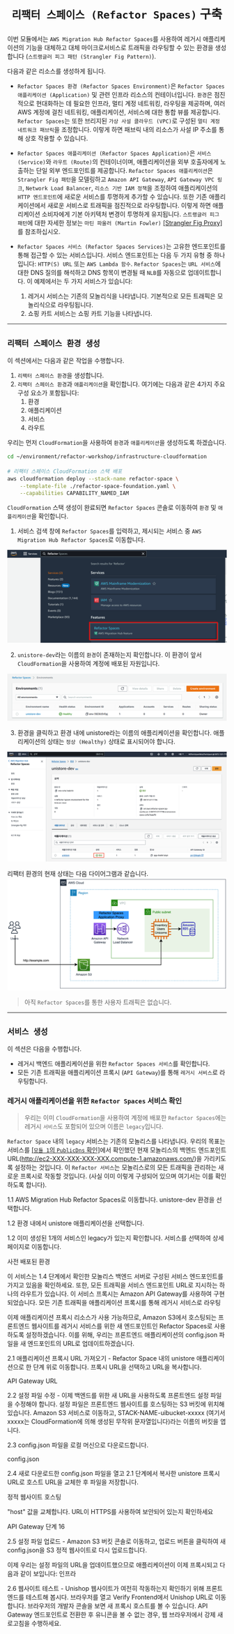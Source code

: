 # <p align="center">`리팩터 스페이스 (Refactor Spaces)` 구축</p>

이번 모듈에서는 `AWS Migration Hub Refactor Spaces`를 사용하여 레거시 애플리케이션의 기능을 대체하고 대체 마이크로서비스로 트래픽을 라우팅할 수 있는 환경을 생성합니다 (`스트랭글러 피그 패턴 (Strangler Fig Pattern)`).

다음과 같은 리소스를 생성하게 됩니다.

* `Refactor Spaces 환경 (Refactor Spaces Environment)`은 `Refactor Spaces 애플리케이션 (Application)` 및 관련 인프라 리소스의 컨테이너입니다. `환경`은 점진적으로 현대화하는 데 필요한 인프라, 멀티 계정 네트워킹, 라우팅을 제공하며, 여러 AWS 계정에 걸친 네트워킹, 애플리케이션, 서비스에 대한 통합 뷰를 제공합니다. `Refactor Spaces`는 또한 브리지된 `가상 사설 클라우드 (VPC)`로 구성된 `멀티 계정 네트워크 패브릭`을 조정합니다. 이렇게 하면 패브릭 내의 리소스가 사설 IP 주소를 통해 상호 작용할 수 있습니다.

* `Refactor Spaces 애플리케이션 (Refactor Spaces Application)`은 `서비스 (Service)`와 `라우트 (Route)`의 컨테이너이며, 애플리케이션을 외부 호출자에게 노출하는 단일 외부 엔드포인트를 제공합니다. `Refactor Spaces 애플리케이션`은 `Strangler Fig 패턴`을 모델링하고 `Amazon API Gateway`, `API Gateway VPC 링크`, `Network Load Balancer`, `리소스 기반 IAM 정책`을 조정하여 애플리케이션의 `HTTP 엔드포인트`에 새로운 서비스를 투명하게 추가할 수 있습니다. 또한 기존 애플리케이션에서 새로운 서비스로 트래픽을 점진적으로 라우팅합니다. 이렇게 하면 애플리케이션 소비자에게 기본 아키텍처 변경이 투명하게 유지됩니다. `스트랭글러 피그 패턴`에 대한 자세한 정보는 `마틴 파울러 (Martin Fowler)` [[Strangler Fig Proxy]](https://martinfowler.com/bliki/StranglerFigApplication.html)를 참조하십시오.

* `Refactor Spaces 서비스 (Refactor Spaces Services)`는 고유한 엔드포인트를 통해 접근할 수 있는 서비스입니다. 서비스 엔드포인트는 다음 두 가지 유형 중 하나입니다: `HTTP(S) URL` 또는 `AWS Lambda 함수`. `Refactor Spaces`는 `URL 서비스`에 대한 DNS 질의를 해석하고 DNS 항목이 변경될 때 `NLB`를 자동으로 업데이트합니다. 이 예제에서는 두 가지 서비스가 있습니다:
  1. 레거시 서비스는 기존의 모놀리식을 나타냅니다. 기본적으로 모든 트래픽은 모놀리식으로 라우팅됩니다.
  2. 쇼핑 카트 서비스는 쇼핑 카트 기능을 나타냅니다.

---

## `리팩터 스페이스 환경 생성`

이 섹션에서는 다음과 같은 작업을 수행합니다.

1. `리팩터 스페이스 환경`을 생성합니다.
2. `리팩터 스페이스 환경`과 `애플리케이션`을 확인합니다. 여기에는 다음과 같은 4가지 주요 구성 요소가 포함됩니다:
   1. 환경 
   2. 애플리케이션 
   3. 서비스 
   4. 라우트

우리는 먼저 `CloudFormation`을 사용하여 `환경`과 `애플리케이션`을 생성하도록 하겠습니다.

```bash
cd ~/environment/refactor-workshop/infrastructure-cloudformation

# 리팩터 스페이스 CloudFormation 스택 배포
aws cloudformation deploy --stack-name refactor-space \
    --template-file ./refactor-space-foundation.yaml \
    --capabilities CAPABILITY_NAMED_IAM
```

`CloudFormation` 스택 생성이 완료되면 `Refactor Spaces` 콘솔로 이동하여 `환경` 및 `애플리케이션`을 확인합니다.

1. 서비스 검색 창에 `Refactor Spaces`를 입력하고, 제시되는 서비스 중 `AWS Migration Hub Refactor Spaces`로 이동합니다. 

![](images/refactor-spaces-search.png)

2. `unistore-dev`라는 이름의 `환경`이 존재하는지 확인합니다. 이 환경이 앞서 `CloudFormation`을 사용하여 계정에 배포된 자원입니다.

![](images/refactor-spaces-env.png)

3. 환경을 클릭하고 환경 내에 unistore라는 이름의 애플리케이션을 확인합니다. 애플리케이션의 상태는 `정상 (Healthy)` 상태로 표시되어야 합니다.

![](images/refactor-spaces-application-healthy.png)

리팩터 환경의 현재 상태는 다음 다이어그램과 같습니다.<br>
![](images/single-acct-no-route2.png)

> 아직 `Refactor Spaces`를 통한 사용자 트래픽은 없습니다.

---

## `서비스 생성`

이 섹션은 다음을 수행합니다.

* 레거시 백엔드 애플리케이션을 위한 `Refactor Spaces 서비스`를 확인합니다.
* 모든 기존 트래픽을 애플리케이션 프록시 (`API Gateway`)를 통해 `레거시 서비스`로 라우팅합니다.

### 레거시 애플리케이션을 위한 `Refactor Spaces` 서비스 확인

> 우리는 이미 `CloudFormation`을 사용하여 계정에 배포한 `Refactor Spaces`에는 레거시 `서비스`도 포함되어 있으며 이름은 `legacy`입니다.

`Refactor Space` 내의 `legacy` 서비스는 기존의 모놀리스를 나타냅니다. 우리의 목표는 서비스를 [[`모듈 1`의 `PublicDns` 확인]](https://github.com/shkim4u/aws-refactor-space-workshop-ko-kr/blob/e4bdc3e2ac518546bb2ba01cce4cdc2d787e8253/docs/monolith-application.md#L39-L39)에서 확인했던 현재 모놀리스의 백엔드 엔드포인트 URL(http://ec2-XXX-XXX-XXX-XXX.compute-1.amazonaws.com/)을 가리키도록 설정하는 것입니다. 이 `Refactor 서비스`는 모놀리스로의 모든 트래픽을 관리하는 새로운 프록시로 작동할 것입니다. (사실 이미 이렇게 구셩되어 있으며 여기서는 이를 확인하도록 합니다).

1.1 AWS Migration Hub Refactor Spaces로 이동합니다. unistore-dev 환경을 선택합니다.

1.2 환경 내에서 unistore 애플리케이션을 선택합니다.

1.2 이미 생성된 1개의 서비스인 legacy가 있는지 확인합니다. 서비스를 선택하여 상세 페이지로 이동합니다.

사전 배포된 환경

이 서비스는 1.4 단계에서 확인한 모놀리스 백엔드 서버로 구성된 서비스 엔드포인트를 가지고 있음을 확인하세요. 또한, 모든 트래픽을 서비스 엔드포인트 URL로 지시하는 하나의 라우트가 있습니다. 이 서비스 프록시는 Amazon API Gateway를 사용하여 구현되었습니다.
모든 기존 트래픽을 애플리케이션 프록시를 통해 레거시 서비스로 라우팅

이제 애플리케이션 프록시 리소스가 사용 가능하므로, Amazon S3에서 호스팅되는 프론트엔드 웹사이트를 레거시 서비스를 위한 새 엔드포인트인 Refactor Spaces로 사용하도록 설정하겠습니다. 이를 위해, 우리는 프론트엔드 애플리케이션의 config.json 파일을 새 엔드포인트의 URL로 업데이트하겠습니다.

2.1 애플리케이션 프록시 URL 가져오기 - Refactor Space 내의 unistore 애플리케이션으로 한 단계 위로 이동합니다. 프록시 URL을 선택하고 URL을 복사합니다.

API Gateway URL

2.2 설정 파일 수정 - 이제 백엔드를 위한 새 URL을 사용하도록 프론트엔드 설정 파일을 수정해야 합니다. 설정 파일은 프론트엔드 웹사이트를 호스팅하는 S3 버킷에 위치해 있습니다. Amazon S3 서비스로 이동하고, STACK-NAME-uibucket-xxxxx (여기서 xxxxx는 CloudFormation에 의해 생성된 무작위 문자열입니다)라는 이름의 버킷을 엽니다.

2.3 config.json 파일을 로컬 머신으로 다운로드합니다.

config.json

2.4 새로 다운로드한 config.json 파일을 열고 2.1 단계에서 복사한 unistore 프록시 URL로 호스트 URL을 교체한 후 파일을 저장합니다.

정적 웹사이트 호스팅

"host" 값을 교체합니다.
URL이 HTTPS를 사용하여 보안되어 있는지 확인하세요

API Gateway 단계 16

2.5 설정 파일 업로드 - Amazon S3 버킷 콘솔로 이동하고, 업로드 버튼을 클릭하여 새 config.json을 S3 정적 웹사이트로 다시 업로드합니다.

이제 우리는 설정 파일의 URL을 업데이트했으므로 애플리케이션이 이제 프록시되고 다음과 같이 보입니다: 인프라

2.6 웹사이트 테스트 - Unishop 웹사이트가 여전히 작동하는지 확인하기 위해 프론트엔드를 테스트해 봅시다. 브라우저를 열고 Verify Frontend에서 Unishop URL로 이동합니다. 브라우저의 개발자 콘솔을 보면 새 프록시 호스트를 볼 수 있습니다.
API Gateway 엔드포인트로 전환한 후 유니콘을 볼 수 없는 경우, 웹 브라우저에서 강제 새로고침을 수행하세요.

